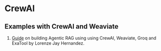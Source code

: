 # CrewAI

## Examples with CrewAI and Weaviate
1. [Guide](https://lorenzejay.dev/articles/practical-agentic-rag) on building Agentic RAG using using CrewAI, Weaviate, Groq and ExaTool by Lorenze Jay Hernandez. 
